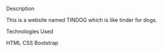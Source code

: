 Description

This is a website named TINDOG which is like tinder for dogs.

Technologies Used

HTML
CSS
Bootstrap

